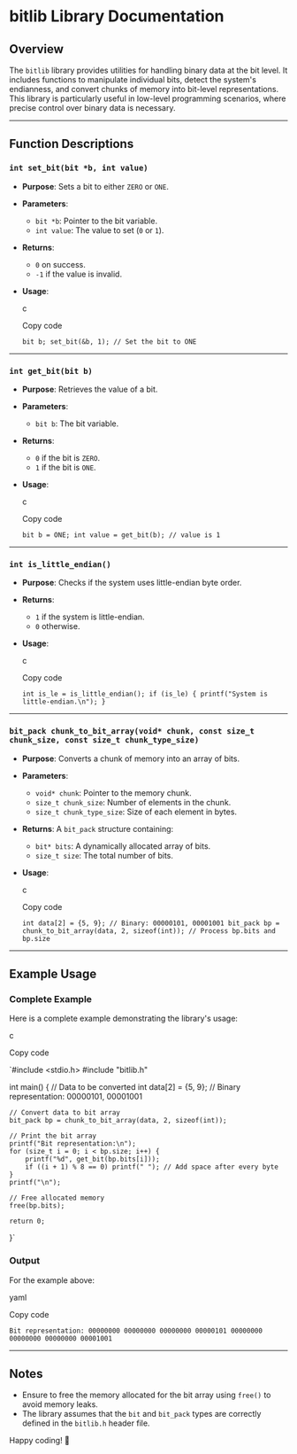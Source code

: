 # bitlib Library Documentation

## Overview

The `bitlib` library provides utilities for handling binary data at the bit level. It includes functions to manipulate individual bits, detect the system's endianness, and convert chunks of memory into bit-level representations. This library is particularly useful in low-level programming scenarios, where precise control over binary data is necessary.

----------

## Function Descriptions

### **`int set_bit(bit *b, int value)`**

-   **Purpose**: Sets a bit to either `ZERO` or `ONE`.
-   **Parameters**:
    -   `bit *b`: Pointer to the bit variable.
    -   `int value`: The value to set (`0` or `1`).
-   **Returns**:
    -   `0` on success.
    -   `-1` if the value is invalid.
-   **Usage**:
    
    c
    
    Copy code
    
    `bit b;
    set_bit(&b, 1); // Set the bit to ONE` 
    

----------

### **`int get_bit(bit b)`**

-   **Purpose**: Retrieves the value of a bit.
-   **Parameters**:
    -   `bit b`: The bit variable.
-   **Returns**:
    -   `0` if the bit is `ZERO`.
    -   `1` if the bit is `ONE`.
-   **Usage**:
    
    c
    
    Copy code
    
    `bit b = ONE;
    int value = get_bit(b); // value is 1` 
    

----------

### **`int is_little_endian()`**

-   **Purpose**: Checks if the system uses little-endian byte order.
-   **Returns**:
    -   `1` if the system is little-endian.
    -   `0` otherwise.
-   **Usage**:
    
    c
    
    Copy code
    
    `int is_le = is_little_endian();
    if (is_le) {
        printf("System is little-endian.\n");
    }` 
    

----------

### **`bit_pack chunk_to_bit_array(void* chunk, const size_t chunk_size, const size_t chunk_type_size)`**

-   **Purpose**: Converts a chunk of memory into an array of bits.
-   **Parameters**:
    -   `void* chunk`: Pointer to the memory chunk.
    -   `size_t chunk_size`: Number of elements in the chunk.
    -   `size_t chunk_type_size`: Size of each element in bytes.
-   **Returns**: A `bit_pack` structure containing:
    -   `bit* bits`: A dynamically allocated array of bits.
    -   `size_t size`: The total number of bits.
-   **Usage**:
    
    c
    
    Copy code
    
    `int data[2] = {5, 9}; // Binary: 00000101, 00001001
    bit_pack bp = chunk_to_bit_array(data, 2, sizeof(int));
    // Process bp.bits and bp.size` 
    

----------

## Example Usage

### **Complete Example**

Here is a complete example demonstrating the library's usage:

c

Copy code

`#include <stdio.h>
#include "bitlib.h"

int main() {
    // Data to be converted
    int data[2] = {5, 9}; // Binary representation: 00000101, 00001001

    // Convert data to bit array
    bit_pack bp = chunk_to_bit_array(data, 2, sizeof(int));

    // Print the bit array
    printf("Bit representation:\n");
    for (size_t i = 0; i < bp.size; i++) {
        printf("%d", get_bit(bp.bits[i]));
        if ((i + 1) % 8 == 0) printf(" "); // Add space after every byte
    }
    printf("\n");

    // Free allocated memory
    free(bp.bits);

    return 0;
}` 

### **Output**

For the example above:

yaml

Copy code

`Bit representation:
00000000 00000000 00000000 00000101 00000000 00000000 00000000 00001001` 

----------

## Notes

-   Ensure to free the memory allocated for the bit array using `free()` to avoid memory leaks.
-   The library assumes that the `bit` and `bit_pack` types are correctly defined in the `bitlib.h` header file.

Happy coding! 🎉
